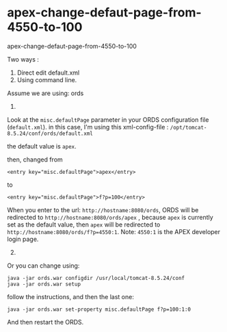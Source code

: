 # apex-change-defaut-page-from-4550-to-100
apex-change-defaut-page-from-4550-to-100

Two ways :
1. Direct edit default.xml
2. Using command line.


Assume we are using: ords

1.
Look at the ```misc.defaultPage``` parameter in your ORDS configuration file (```default.xml```). 
in this case, I'm using this xml-config-file : ```/opt/tomcat-8.5.24/conf/ords/default.xml```

the default value is ```apex```.

then, changed from

```<entry key="misc.defaultPage">apex</entry>```

to 

```<entry key="misc.defaultPage">f?p=100</entry>```
 
When you enter to the url: ```http://hostname:8080/ords```, ORDS will be redirected to ```http://hostname:8080/ords/apex``` , because ```apex``` is currently set as the default value, then ```apex``` will be redirected to ```http://hostname:8080/ords/f?p=4550:1```. 
Note: ```4550:1``` is the APEX developer login page.

2. 
Or you can change using:

```
java -jar ords.war configdir /usr/local/tomcat-8.5.24/conf
java -jar ords.war setup
```

follow the instructions,
and then the last one:

```java -jar ords.war set-property misc.defaultPage f?p=100:1:0```

And then restart the ORDS.


